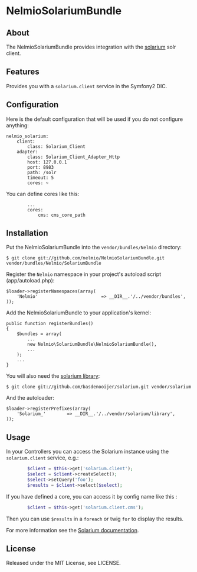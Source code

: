 # NelmioSolariumBundle

## About

The NelmioSolariumBundle provides integration with the [solarium](http://www.solarium-project.org)
solr client.

## Features

Provides you with a `solarium.client` service in the Symfony2 DIC.

## Configuration

Here is the default configuration that will be used if you do not configure
anything:

    nelmio_solarium:
        client:
            class: Solarium_Client
        adapter:
            class: Solarium_Client_Adapter_Http
            host: 127.0.0.1
            port: 8983
            path: /solr
            timeout: 5
            cores: ~

You can define cores like this:

            ...
            cores:
                cms: cms_core_path

## Installation

Put the NelmioSolariumBundle into the ``vendor/bundles/Nelmio`` directory:

    $ git clone git://github.com/nelmio/NelmioSolariumBundle.git vendor/bundles/Nelmio/SolariumBundle

Register the `Nelmio` namespace in your project's autoload script (app/autoload.php):

    $loader->registerNamespaces(array(
        'Nelmio'                        => __DIR__.'/../vendor/bundles',
    ));

Add the NelmioSolariumBundle to your application's kernel:

    public function registerBundles()
    {
        $bundles = array(
            ...
            new Nelmio\SolariumBundle\NelmioSolariumBundle(),
            ...
        );
        ...
    }

You will also need the [solarium library](https://github.com/basdenooijer/solarium):

    $ git clone git://github.com/basdenooijer/solarium.git vendor/solarium

And the autoloader:

    $loader->registerPrefixes(array(
        'Solarium_'        => __DIR__.'/../vendor/solarium/library',
    ));

## Usage

In your Controllers you can access the Solarium instance using the `solarium.client` service, e.g.:

```php
        $client = $this->get('solarium.client');
        $select = $client->createSelect();
        $select->setQuery('foo');
        $results = $client->select($select);
```

If you have defined a core, you can access it by config name like this :

```php
        $client = $this->get('solarium.client.cms');
```

Then you can use `$results` in a `foreach` or twig `for` to display the results.

For more information see the [Solarium documentation](http://www.solarium-project.org/documentation/).

## License

Released under the MIT License, see LICENSE.
